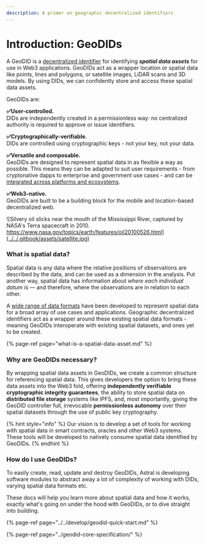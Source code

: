 ```yaml
---
description: A primer on geographic decentralized identifiers
---
```


# Introduction: GeoDIDs

A GeoDID is a [decentralized identifier](https://w3c-ccg.github.io/did-spec/) for identifying _**spatial data assets**_ for use in Web3 applications. GeoDIDs act as a wrapper location or spatial data like points, lines and polygons, or satellite images, LiDAR scans and 3D models. By using DIDs, we can confidently store and access these spatial data assets.

GeoDIDs are:

**✅User-controlled.**  
DIDs are independently created in a permissionless way: no centralized authority is required to approve or issue identifiers.

**✅Cryptographically-verifiable.**  
DIDs are controlled using cryptographic keys - not your key, not your data.

**✅Versatile and composable.**  
GeoDIDs are designed to represent spatial data in as flexible a way as possible. This means they can be adapted to suit user requirements - from cryptonative dapps to enterprise and government use cases - and can be [integrated across platforms and ecosystems](https://github.com/ceramicnetwork/ceramic/blob/master/OVERVIEW.md#interoperable-data-ecosystems).

**✅Web3-native.**   
GeoDIDs are built to be a building block for the mobile and location-based decentralized web. 

![Silvery oil slicks near the mouth of the Mississippi River, captured by NASA&apos;s Terra spacecraft in 2010. https://www.nasa.gov/topics/earth/features/oil20100526.html](../../.gitbook/assets/satellite.jpg)

### What is spatial data? 

Spatial data is any data where the relative positions of observations are described by the data, and can be used as a dimension in the analysis. Put another way, spatial data has information about _where each individual datum is_ — and therefore, where the observations are in relation to each other.

A [wide range of data formats](https://en.wikipedia.org/wiki/GIS_file_formats#Raster_examples) have been developed to represent spatial data for a broad array of use cases and applications. Geographic decentralized identifiers act as a wrapper around these existing spatial data formats - meaning GeoDIDs interoperate with existing spatial datasets, and ones yet to be created.

{% page-ref page="what-is-a-spatial-data-asset.md" %}

### Why are GeoDIDs necessary? 

By wrapping spatial data assets in GeoDIDs, we create a common structure for referencing spatial data. This gives developers the option to bring these data assets into the Web3 fold, offering **independently verifiable cryptographic integrity guarantees**, the ability to store spatial data on **distributed file storage** systems like IPFS,  and, most importantly, giving the GeoDID controller full, irrevocable **permissionless autonomy** over their spatial datasets through the use of public key cryptography. 

{% hint style="info" %}
Our vision is to develop a set of tools for working with spatial data in smart contracts, oracles and other Web3 systems. These tools will be developed to natively consume spatial data identified by GeoDIDs.
{% endhint %}

### How do I use GeoDIDs?

To easily create, read, update and destroy GeoDIDs, Astral is developing software modules to abstract away a lot of complexity of working with DIDs, varying spatial data formats etc. 

These docs will help you learn more about spatial data and how it works, exactly what's going on under the hood with GeoDIDs, or to dive straight into building.

{% page-ref page="../../develop/geodid-quick-start.md" %}

{% page-ref page="../geodid-core-specification/" %}






